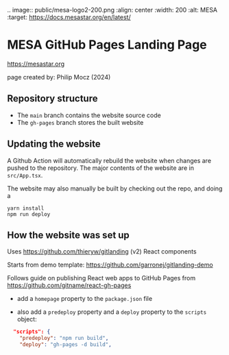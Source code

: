 .. image:: public/mesa-logo2-200.png
:align: center
:width: 200
:alt: MESA
:target: https://docs.mesastar.org/en/latest/

# MESA GitHub Pages Landing Page

https://mesastar.org

page created by: Philip Mocz (2024)

## Repository structure

-   The `main` branch contains the website source code
-   The `gh-pages` branch stores the built website

## Updating the website

A Github Action will automatically rebuild the website when changes are pushed to the repository. The major contents of the website are in `src/App.tsx`.

The website may also manually be built by checking out the repo, and doing a

```console
yarn install
npm run deploy
```

## How the website was set up

Uses https://github.com/thieryw/gitlanding (v2) React components

Starts from demo template: https://github.com/garronej/gitlanding-demo

Follows guide on publishing React web apps to GitHub Pages from https://github.com/gitname/react-gh-pages

-   add a `homepage` property to the `package.json` file

-   also add a `predeploy` property and a `deploy` property to the `scripts` object:

```json
  "scripts": {
    "predeploy": "npm run build",
    "deploy": "gh-pages -d build",
```
